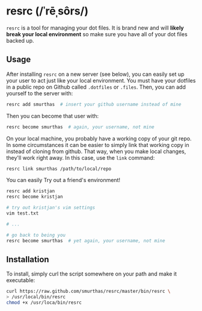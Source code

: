 # resrc (/ˈrēˌsôrs/)

`resrc` is a tool for managing your dot files. It is brand new and will **likely
break your local environment** so make sure you have all of your dot files
backed up.


## Usage

After installing `resrc` on a new server (see below), you can easily set up your
user to act just like your local environment. You must have your dotfiles in a
public repo on Github called `.dotfiles` or `.files`. Then, you can add yourself
to the server with:

```bash
resrc add smurthas  # insert your github username instead of mine
```

Then you can become that user with:

```bash
resrc become smurthas  # again, your username, not mine
```

On your local machine, you probably have a working copy of your git repo. In
some circumstances it can be easier to simply link that working copy in instead
of cloning from github. That way, when you make local changes, they'll work
right away. In this case, use the `link` command:

```bash
resrc link smurthas /path/to/local/repo
```

You can easily Try out a friend's environment!

```bash
resrc add kristjan
resrc become kristjan

# try out kristjan's vim settings
vim test.txt

# ...

# go back to being you
resrc become smurthas  # yet again, your username, not mine
```


## Installation

To install, simply curl the script somewhere on your path and make it
executable:

```bash
curl https://raw.github.com/smurthas/resrc/master/bin/resrc \
> /usr/local/bin/resrc
chmod +x /usr/loca/bin/resrc
```
